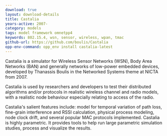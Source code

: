 ```yaml
---
download: true
layout: download-details
title: Castalia
years-active: 2007-
category: models
tags: model framework omnetpp4
keywords: 802.15.4, wsn, sensor, wireless, wpan, tmac
github-url: https://github.com/boulis/Castalia
opp-env-command: opp_env install castalia-latest
---
```


Castalia is a simulator for Wireless Sensor Networks (WSN), Body Area Networks
(BAN) and generally networks of low-power embedded devices, developed by
Thanassis Boulis in the Networked Systems theme at NICTA from 2007.

Castalia is used by researchers and developers to test their distributed
algorithms and/or protocols in realistic wireless channel and radio models, with
a realistic node behaviour especially relating to access of the radio.

Castalia's salient features include: model for temporal variation of path loss,
fine-grain interference and RSSI calculation, physical process modeling, node
clock drift, and several popular MAC protocols implemented. Castalia is highly
parametric. It provides tools to help run large parametric simulation studies,
process and visualize the results.
